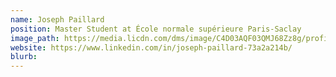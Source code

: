 ```yaml
---
name: Joseph Paillard
position: Master Student at École normale supérieure Paris-Saclay 
image_path: https://media.licdn.com/dms/image/C4D03AQF03QMJ68Zz8g/profile-displayphoto-shrink_800_800/0/1608120214084?e=1697673600&v=beta&t=SToGk_F4nOG0AWA1C2sviQDqU5jtv1OUVyPfGfdKdUs
website: https://www.linkedin.com/in/joseph-paillard-73a2a214b/
blurb: 
---
```

